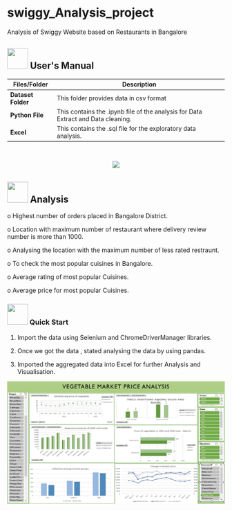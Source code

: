 # swiggy_Analysis_project
Analysis of Swiggy Website based on Restaurants in Bangalore
##  <img src="https://user-images.githubusercontent.com/106439762/181935629-b3c47bd3-77fb-4431-a11c-ff8ba0942b63.gif" width="48" height="48"> **User's Manual**
| Files/Folder| Description |
| ------------- | ------------- |
| **Dataset Folder** | This folder provides data  in csv format |
| **Python File** | This contains the .ipynb file of the analysis for Data Extract and Data cleaning.  |
| **Excel** | This contains the .sql file for the exploratory data analysis.  |
<br>

<p align="center"><img src=https://github.com/Vishwanath-J-25/SwiggyDataAnalysis/assets/137754888/135f18e2-1329-4605-91b2-9b1d6f1e4743" width="600" ></p>

##  <img src="https://github.com/Vishwanath-J-25/SwiggyDataAnalysis/assets/137754888/d0cb78da-cc6b-42b1-857c-cf11f73279d7"  width="48" height="48"> Analysis
o   Highest number of orders placed in Bangalore District.

o   Location with maximum number of restaurant where delivery review number is more than 1000.

o   Analysing the location with the maximum number of less rated restraunt.

o   To check the most popular cuisines in Bangalore.

o   Average rating of most popular Cuisines.

o    Average price for most popular Cuisines.



###  <img src="https://github.com/Vishwanath-J-25/SwiggyDataAnalysis/assets/137754888/1a7a3146-fd02-4801-a365-22b7de55c3a6" width="48" height="48" > Quick Start

1. Import the data using Selenium and ChromeDriverManager libraries.

2. Once we got the data , stated analysing the data by using pandas.

3. Imported the aggregated data into Excel for further Analysis and Visualisation.

<p align="center"><img src="https://github.com/BrajeshVKulkarni/swiggy_Analysis_project/blob/main/dashboard.png" width="1000" ></p>
